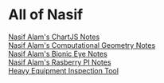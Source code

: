 <html>
  
  <h1> All of Nasif </h1>
  <a href="ab.html" target="_blank">Nasif Alam's ChartJS Notes</a> <br>
  <a href="cg.html" target="_blank">Nasif Alam's Computational Geometry Notes </a> <br>
  <a href="bioniceye.html" target="_blank">Nasif Alam's Bionic Eye Notes </a> <br>
  <a href="RasberryPi.html" target="_blank">Nasif Alam's Rasberry PI Notes </a> <br>
   <a href="HeavyInspectionTool.html" target="_blank">Heavy Equipment Inspection Tool </a> <br> 
  </html>
